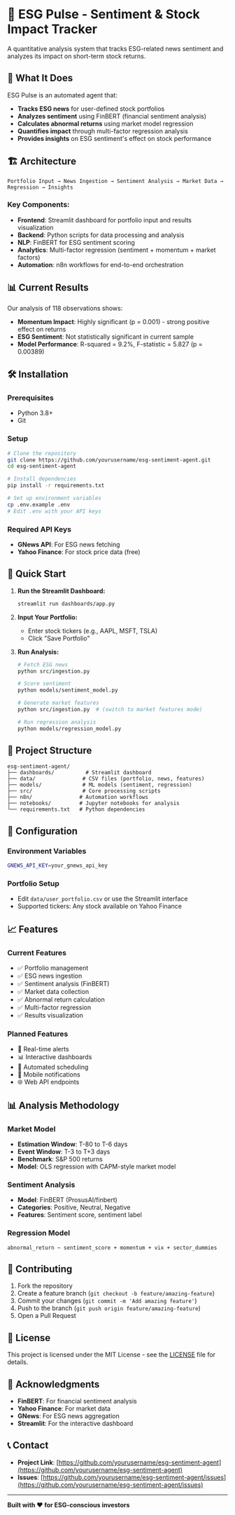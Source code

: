 # 🌿 ESG Pulse - Sentiment & Stock Impact Tracker

A quantitative analysis system that tracks ESG-related news sentiment and analyzes its impact on short-term stock returns.

## 🎯 What It Does

ESG Pulse is an automated agent that:
- **Tracks ESG news** for user-defined stock portfolios
- **Analyzes sentiment** using FinBERT (financial sentiment analysis)
- **Calculates abnormal returns** using market model regression
- **Quantifies impact** through multi-factor regression analysis
- **Provides insights** on ESG sentiment's effect on stock performance

## 🏗️ Architecture

```
Portfolio Input → News Ingestion → Sentiment Analysis → Market Data → Regression → Insights
```

### Key Components:
- **Frontend**: Streamlit dashboard for portfolio input and results visualization
- **Backend**: Python scripts for data processing and analysis
- **NLP**: FinBERT for ESG sentiment scoring
- **Analytics**: Multi-factor regression (sentiment + momentum + market factors)
- **Automation**: n8n workflows for end-to-end orchestration

## 📊 Current Results

Our analysis of 118 observations shows:
- **Momentum Impact**: Highly significant (p = 0.001) - strong positive effect on returns
- **ESG Sentiment**: Not statistically significant in current sample
- **Model Performance**: R-squared = 9.2%, F-statistic = 5.827 (p = 0.00389)

## 🛠️ Installation

### Prerequisites
- Python 3.8+
- Git

### Setup
```bash
# Clone the repository
git clone https://github.com/yourusername/esg-sentiment-agent.git
cd esg-sentiment-agent

# Install dependencies
pip install -r requirements.txt

# Set up environment variables
cp .env.example .env
# Edit .env with your API keys
```

### Required API Keys
- **GNews API**: For ESG news fetching
- **Yahoo Finance**: For stock price data (free)

## 🚀 Quick Start

1. **Run the Streamlit Dashboard:**
   ```bash
   streamlit run dashboards/app.py
   ```

2. **Input Your Portfolio:**
   - Enter stock tickers (e.g., AAPL, MSFT, TSLA)
   - Click "Save Portfolio"

3. **Run Analysis:**
   ```bash
   # Fetch ESG news
   python src/ingestion.py
   
   # Score sentiment
   python models/sentiment_model.py
   
   # Generate market features
   python src/ingestion.py  # (switch to market features mode)
   
   # Run regression analysis
   python models/regression_model.py
   ```

## 📁 Project Structure

```
esg-sentiment-agent/
├── dashboards/          # Streamlit dashboard
├── data/               # CSV files (portfolio, news, features)
├── models/             # ML models (sentiment, regression)
├── src/                # Core processing scripts
├── n8n/               # Automation workflows
├── notebooks/         # Jupyter notebooks for analysis
└── requirements.txt   # Python dependencies
```

## 🔧 Configuration

### Environment Variables
```bash
GNEWS_API_KEY=your_gnews_api_key
```

### Portfolio Setup
- Edit `data/user_portfolio.csv` or use the Streamlit interface
- Supported tickers: Any stock available on Yahoo Finance

## 📈 Features

### Current Features
- ✅ Portfolio management
- ✅ ESG news ingestion
- ✅ Sentiment analysis (FinBERT)
- ✅ Market data collection
- ✅ Abnormal return calculation
- ✅ Multi-factor regression
- ✅ Results visualization

### Planned Features
- 🔄 Real-time alerts
- 📊 Interactive dashboards
- 🤖 Automated scheduling
- 📱 Mobile notifications
- 🌐 Web API endpoints

## 📊 Analysis Methodology

### Market Model
- **Estimation Window**: T-80 to T-6 days
- **Event Window**: T-3 to T+3 days
- **Benchmark**: S&P 500 returns
- **Model**: OLS regression with CAPM-style market model

### Sentiment Analysis
- **Model**: FinBERT (ProsusAI/finbert)
- **Categories**: Positive, Neutral, Negative
- **Features**: Sentiment score, sentiment label

### Regression Model
```
abnormal_return ~ sentiment_score + momentum + vix + sector_dummies
```

## 🤝 Contributing

1. Fork the repository
2. Create a feature branch (`git checkout -b feature/amazing-feature`)
3. Commit your changes (`git commit -m 'Add amazing feature'`)
4. Push to the branch (`git push origin feature/amazing-feature`)
5. Open a Pull Request

## 📝 License

This project is licensed under the MIT License - see the [LICENSE](LICENSE) file for details.

## 🙏 Acknowledgments

- **FinBERT**: For financial sentiment analysis
- **Yahoo Finance**: For market data
- **GNews**: For ESG news aggregation
- **Streamlit**: For the interactive dashboard

## 📞 Contact

- **Project Link**: [https://github.com/yourusername/esg-sentiment-agent](https://github.com/yourusername/esg-sentiment-agent)
- **Issues**: [https://github.com/yourusername/esg-sentiment-agent/issues](https://github.com/yourusername/esg-sentiment-agent/issues)

---

**Built with ❤️ for ESG-conscious investors**
